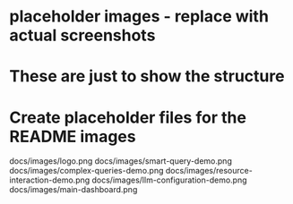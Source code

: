 # placeholder images - replace with actual screenshots
# These are just to show the structure

# Create placeholder files for the README images
docs/images/logo.png
docs/images/smart-query-demo.png
docs/images/complex-queries-demo.png
docs/images/resource-interaction-demo.png
docs/images/llm-configuration-demo.png
docs/images/main-dashboard.png
